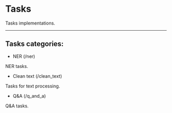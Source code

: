 # Tasks

Tasks implementations.

---

## Tasks categories:

- NER (/ner)

NER tasks.

- Clean text (/clean_text)

Tasks for text processing.

- Q&A (/q_and_a)

Q&A tasks.